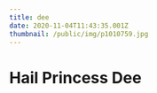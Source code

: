 ```yaml
---
title: dee
date: 2020-11-04T11:43:35.001Z
thumbnail: /public/img/p1010759.jpg
---
```

# **Hail Princess Dee**